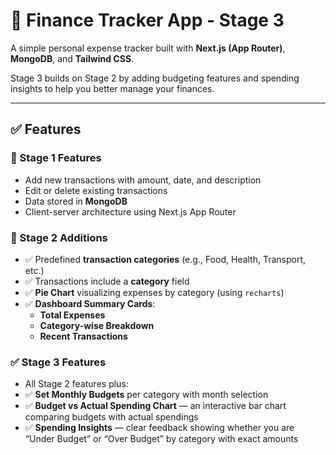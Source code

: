# 💸 Finance Tracker App - Stage 3

A simple personal expense tracker built with **Next.js (App Router)**, **MongoDB**, and **Tailwind CSS**.

Stage 3 builds on Stage 2 by adding budgeting features and spending insights to help you better manage your finances.

---

## ✅ Features

### 🔁 Stage 1 Features
- Add new transactions with amount, date, and description
- Edit or delete existing transactions
- Data stored in **MongoDB**
- Client-server architecture using Next.js App Router

### 🔁 Stage 2 Additions
- ✅ Predefined **transaction categories** (e.g., Food, Health, Transport, etc.)
- ✅ Transactions include a **category** field
- ✅ **Pie Chart** visualizing expenses by category (using `recharts`)
- ✅ **Dashboard Summary Cards**:
  - **Total Expenses**
  - **Category-wise Breakdown**
  - **Recent Transactions**

### ✅ Stage 3 Features

- All Stage 2 features plus:
- ✅ **Set Monthly Budgets** per category with month selection
- ✅ **Budget vs Actual Spending Chart** — an interactive bar chart comparing budgets with actual spendings
- ✅ **Spending Insights** — clear feedback showing whether you are “Under Budget” or “Over Budget” by category with exact amounts
